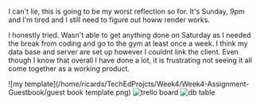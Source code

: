 I can't lie, this is going to be my worst reflection so for.
It's Sunday, 9pm and I'm tired and I still need to figure out howw render works.

I honestly tried. Wasn't able to get anything done on Saturday as I needed the break from coding and go to the gym at least once a week.
I think my data base and server are set up however I couldnt link the client. Even though I know that overall I have done a lot, it is frustrating not seeing it all come together as a working product. 

![my template](/home/ricards/TechEdProjcts/Week4/Week4-Assignment-Guestbook/guest book template.png)
![trello board](/home/ricards/TechEdProjcts/Week4/Week4-Assignment-Guestbook/week4-trello-board.png)
![db table](/home/ricards/TechEdProjcts/Week4/Week4-Assignment-Guestbook/db-table.png)